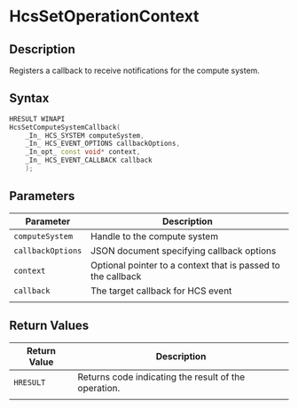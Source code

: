 # HcsSetOperationContext

## Description

Registers a callback to receive notifications for the compute system.

## Syntax

```cpp
HRESULT WINAPI
HcsSetComputeSystemCallback(
    _In_ HCS_SYSTEM computeSystem,
    _In_ HCS_EVENT_OPTIONS callbackOptions,
    _In_opt_ const void* context,
    _In_ HCS_EVENT_CALLBACK callback
    );
```

## Parameters

|Parameter     |Description|
|---|---|
|`computeSystem`| Handle to the compute system|
|`callbackOptions`| JSON document specifying callback options|
|`context`| Optional pointer to a context that is passed to the callback|
|`callback`| The target callback for HCS event|
|    |    |

## Return Values

|Return Value | Description|
|---|---|
|`HRESULT`|Returns code indicating the result of the operation.|
|     |     |
